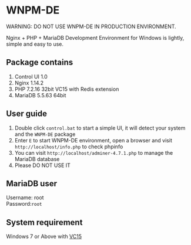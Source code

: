WNPM-DE
========
WARNING: DO NOT USE WNPM-DE IN PRODUCTION ENVIRONMENT.

Nginx + PHP + MariaDB Development Environment for Windows is lightly, simple and easy to use.

Package contains
-----------
1. Control UI 1.0
2. Nginx 1.14.2
3. PHP 7.2.16 32bit VC15 with Redis extension
4. MariaDB 5.5.63 64bit

User guide
-----------
1. Double click `control.bat` to start a simple UI, it will detect your system and the `WNPM-DE` package
2. Enter `E` to start WNPM-DE environment, open a browser and visit `http://localhost/info.php` to check phpinfo
3. You can visit `http://localhost/adminer-4.7.1.php` to manage the MariaDB database
4. Please DO NOT USE IT 

MariaDB user
-----------
Username: root   
Password:`root`

System requirement
-----------
Windows 7 or Above with [VC15](https://aka.ms/vs/15/release/VC_redist.x86.exe)